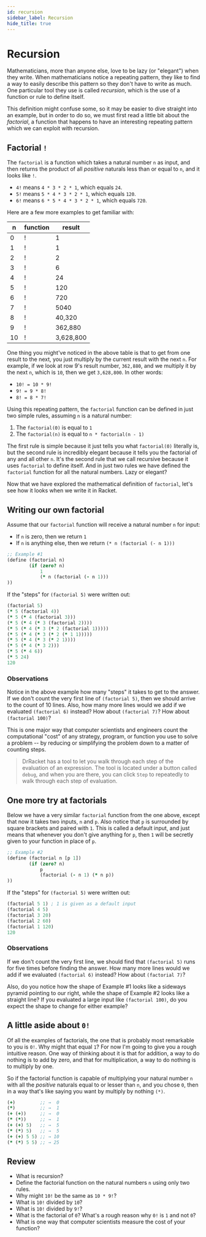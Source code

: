 ```yaml
---
id: recursion
sidebar_label: Recursion
hide_title: true
---
```


# Recursion

Mathematicians, more than anyone else, love to be lazy (or "elegant") when they
write. When mathematicians notice a repeating pattern, they like to find a way
to easily describe this pattern so they don't have to write as much. One
particular tool they use is called _recursion_, which is the use of a function
or rule to define itself.

This definition might confuse some, so it may be easier to dive straight into an
example, but in order to do so, we must first read a little bit about the
_factorial_, a function that happens to have an interesting repeating pattern
which we can exploit with recursion.

## Factorial `!`

The `factorial` is a function which takes a natural number `n` as input, and
then returns the product of all _positive_ naturals less than or equal to `n`, 
and it looks like `!`.

* `4!` means         `4 * 3 * 2 * 1`, which equals `24`.
* `5!` means     `5 * 4 * 3 * 2 * 1`, which equals `120`.
* `6!` means `6 * 5 * 4 * 3 * 2 * 1`, which equals `720`.

Here are a few more examples to get familiar with:

n     | function | result
----- | -------- | ------
0     | !        | 1
1     | !        | 1
2     | !        | 2
3     | !        | 6
4     | !        | 24
5     | !        | 120
6     | !        | 720
7     | !        | 5040
8     | !        | 40,320
9     | !        | 362,880
10    | !        | 3,628,800

One thing you might've noticed in the above table is that to get from one result
to the next, you just multiply by the current result with the next `n`. For
example, if we look at row 9's result number, `362,880`, and we multiply it by
the next `n`, which is `10`, then we get `3,628,800`. In other words:

* `10! = 10 * 9!`
* `9! = 9 * 8!`
* `8! = 8 * 7!`

Using this repeating pattern, the `factorial` function can be defined in just
two simple rules, assuming `n` is a natural number:

1. The `factorial(0)` is equal to `1`
2. The `factorial(n)` is equal to `n * factorial(n - 1)`

The first rule is simple because it just tells you what `factorial(0)` literally
is, but the second rule is incredibly elegant because it tells you the factorial
of any and all other `n`. It's the second rule that we call recursive because it
uses `factorial` to define itself. And in just two rules we have defined the
`factorial` function for all the natural numbers. Lazy or elegant?

Now that we have explored the mathematical definition of `factorial`, let's see
how it looks when we write it in Racket.

## Writing our own factorial

Assume that our `factorial` function will receive a natural number `n` for input:
* If `n` is zero, then we return `1`
* If `n` is anything else, then we return `(* n (factorial (- n 1)))`

``` clojure
;; Example #1
(define (factorial n)
        (if (zero? n)
            1
            (* n (factorial (- n 1)))
))
```

If the "steps" for `(factorial 5)` were written out:

``` clojure
(factorial 5)
(* 5 (factorial 4))
(* 5 (* 4 (factorial 3)))
(* 5 (* 4 (* 3 (factorial 2))))
(* 5 (* 4 (* 3 (* 2 (factorial 1)))))
(* 5 (* 4 (* 3 (* 2 (* 1 1)))))
(* 5 (* 4 (* 3 (* 2 1))))
(* 5 (* 4 (* 3 2)))
(* 5 (* 4 6))
(* 5 24)
120
```

### Observations

Notice in the above example how many "steps" it takes to get to the answer. If
we don't count the very first line of `(factorial 5)`, then we should arrive to
the count of 10 lines. Also, how many more lines would we add if we evaluated
`(factorial 6)` instead? How about `(factorial 7)`? How about `(factorial 100)`?

This is one major way that computer scientists and engineers count the
computational "cost" of any strategy, program, or function you use to solve a
problem -- by reducing or simplifying the problem down to a matter of counting
steps.

> DrRacket has a tool to let you walk through each step of the evaluation of an
> expression. The tool is located under a button called `debug`, and when you
> are there, you can click `Step` to repeatedly to walk through each step of
> evaluation.

## One more try at factorials

Below we have a very similar `factorial` function from the one above, except
that now it takes two inputs, `n` and `p`. Also notice that `p` is surrounded by
square brackets and paired with `1`. This is called a default input, and just
means that whenever you don't give anything for `p`, then `1` will be secretly
given to your function in place of `p`.

``` clojure
;; Example #2
(define (factorial n [p 1])
        (if (zero? n)
            p
            (factorial (- n 1) (* n p))
))
```

If the "steps" for `(factorial 5)` were written out:

``` clojure
(factorial 5 1) ; 1 is given as a default input
(factorial 4 5)
(factorial 3 20)
(factorial 2 60)
(factorial 1 120)
120
```

### Observations

If we don't count the very first line, we should find that `(factorial 5)` runs
for five times before finding the answer. How many more lines would we add if we
evaluated `(factorial 6)` instead? How about `(factorial 7)`?

Also, do you notice how the shape of Example #1 looks like a sideways pyramid
pointing to our right, while the shape of Example #2 looks like a straight line?
If you evaluated a large input like `(factorial 100)`, do you expect the shape
to change for either example?

## A little aside about `0!`

Of all the examples of factorials, the one that is probably most remarkable to
you is `0!`. Why might that equal `1`? For now I'm going to give you a rough
intuitive reason. One way of thinking about it is that for addition, a way to do
nothing is to add by zero, and that for multiplication, a way to do nothing is
to multiply by one.

So if the factorial function is capable of multiplying your natural number `n`
with all the _positive_ naturals equal to or lesser than `n`, and you chose `0`,
then in a way that's like saying you want by multiply by nothing `(*)`.

``` clojure
(+)         ;; →  0
(*)         ;; →  1
(+ (+))     ;; →  0
(* (*))     ;; →  1
(+ (+) 5)   ;; →  5
(* (*) 5)   ;; →  5
(+ (+) 5 5) ;; → 10
(* (*) 5 5) ;; → 25
```

## Review

* What is recursion?
* Define the factorial function on the natural numbers `n` using only two rules.
* Why might `10!` be the same as `10 * 9!`?
* What is `10!` divided by `10`?
* What is `10!` divided by `9!`?
* What is the factorial of `0`?  What's a rough reason why `0!` is `1` and not `0`?
* What is one way that computer scientists measure the cost of your function?
